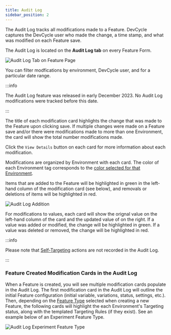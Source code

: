 ```yaml
---
title: Audit Log
sidebar_position: 2
---
```


The Audit Log tracks all modifications made to a Feature. DevCycle captures the DevCycle user who made the change, a time stamp, and what was modified on each Feature save.

The Audit Log is located on the **Audit Log tab** on every Feature Form. 

![Audit Log Tab on Feature Page](/may-2025-feature-audit-log-tab.png)

You can filter modfications by environment, DevCycle user, and for a particular date range.

:::info

The Audit Log feature was released in early December 2023. No Audit Log modifications were tracked before this date.

:::

The title of each modification card highlights the change that was made to the Feature upon clicking save. If multiple changes were made on a Feature save and/or there were modifications made to more than one Environment, the card will show the total number modifications made.

Click the `View Details` button on each card for more information about each modification.

Modifications are organized by Environment with each card. The color of each Environment tag corresponds to the [color selected for that Environment](/platform/account-management/environments#creating-a-new-environment).

Items that are added to the Feature will be highlighted in green in the left-hand column of the modification card (see below), and removals or deletions of items will be highlighted in red.

![Audit Log Addition](/nov2023-audit-log-net-new-add.png)

For modifications to values, each card will show the orignal value on the left-hand column of the card and the updated value of on the right. If a value was added or modified, the change will be highlighted in green. If a value was deleted or removed, the change will be highlighted in red.

:::info

Please note that [Self-Targeting](/platform/testing-and-qa/self-targeting) actions are not recorded in the Audit Log.

:::

### Feature Created Modification Cards in the Audit Log

When a Feature is created, you will see multiple modification cards populate in the Audit Log. The first modification card in the Audit Log will outline the initial Feature configuration (initial variable, variations, status, settings, etc.). Then, depending on the [Feature Type](/essentials/feature-types) selected when creating a new Feature, the following cards will highlight the each Environment's Targeting status, along with the templated Targeting Rules (if they exist). See an example below of an Experiment Feature Type.

![Audit Log Experiment Feature Type](/nov2023-audit-log-experiment-feature-type.png)
